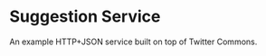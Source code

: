 Suggestion Service
==================

An example HTTP+JSON service built on top of Twitter Commons.
